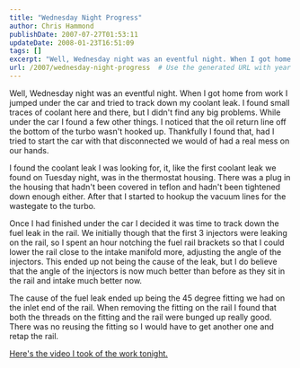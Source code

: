 ```yaml
---
title: "Wednesday Night Progress"
author: Chris Hammond
publishDate: 2007-07-27T01:53:11
updateDate: 2008-01-23T16:51:09
tags: []
excerpt: "Well, Wednesday night was an eventful night. When I got home from work I  jumped under the car and tried to track down my coolant leak. I found small  traces of coolant here and there, but I didn't find any big problems. While  under the car I found a few other things. I noticed that the oil return line off  the bottom of the turbo wasn't hooked up. Thankfully I found that, had I tried  to start the car with that disconnected we would of had a real mess on our  hands. I found the coolant leak I was looking for, it, like the first coolant leak  we found on Tuesday night, was in the thermostat housing. There was a plug in  the housing that hadn't been covered in teflon and hadn't been tightened down  enough either. After that I started to hookup the vacuum lines for the wastegate  to the turbo. Once I had finished under the car I decided it was time to track down the  fuel leak in the rail. We initially though that the first 3 injectors were  leaking on the rail, so I spent an hour notching the fuel rail brackets so that  I could lower the rail close to the intake manifold more, adjusting the angle of  the injectors. This ended up not being the cause of the leak, but I do believe  that the angle of the injectors is now much better than before as they sit in  the rail and intake much better now. The cause of the fuel leak ended up being the 45 degree fitting we had on the  inlet end of the rail. When removing the fitting on the rail I found that both  the threads on the fitting and the rail were bunged up really good. There was no  reusing the fitting so I would have to get another one and retap the rail. Here's the video I took of the work..."
url: /2007/wednesday-night-progress  # Use the generated URL with year
---
```

<p>Well, Wednesday night was an eventful night. When I got home from work I  jumped under the car and tried to track down my coolant leak. I found small  traces of coolant here and there, but I didn't find any big problems. While  under the car I found a few other things. I noticed that the oil return line off  the bottom of the turbo wasn't hooked up. Thankfully I found that, had I tried  to start the car with that disconnected we would of had a real mess on our  hands.</p> <p>I found the coolant leak I was looking for, it, like the first coolant leak  we found on Tuesday night, was in the thermostat housing. There was a plug in  the housing that hadn't been covered in teflon and hadn't been tightened down  enough either. After that I started to hookup the vacuum lines for the wastegate  to the turbo.</p> <p>Once I had finished under the car I decided it was time to track down the  fuel leak in the rail. We initially though that the first 3 injectors were  leaking on the rail, so I spent an hour notching the fuel rail brackets so that  I could lower the rail close to the intake manifold more, adjusting the angle of  the injectors. This ended up not being the cause of the leak, but I do believe  that the angle of the injectors is now much better than before as they sit in  the rail and intake much better now.</p> <p>The cause of the fuel leak ended up being the 45 degree fitting we had on the  inlet end of the rail. When removing the fitting on the rail I found that both  the threads on the fitting and the rail were bunged up really good. There was no  reusing the fitting so I would have to get another one and retap the rail.</p> <p><a href="https://www.project240z.com/DesktopModules/EngagePublish/itemlink.aspx?itemId=28">Here's the video I took of the work tonight.</a></p>
